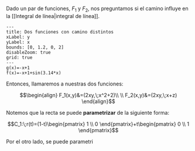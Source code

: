
Dado un par de funciones, $F_1$ y $F_2$, nos preguntamos si el camino influye en la [[Integral de línea|integral de línea]]. 

```functionplot
---
title: Dos funciones con camino distintos
xLabel: y
yLabel: x
bounds: [0, 1.2, 0, 2]
disableZoom: true
grid: true
---
g(x)=-x+1
f(x)=-x+1+sin(3.14*x)
```



Entonces, llamaremos a nuestras dos funciones: 

$$\begin{align}
F_1(x,y)&=(2xy,\;x^2+2)\\  \\
F_2(x,y)&=(2xy,\;x+z)
\end{align}$$


Notemos que la recta se puede **parametrizar** de la siguiente forma: 

$$C_1:\;r(t)=(1-t)\begin{pmatrix}
1 \\
0
\end{pmatrix}+t\begin{pmatrix}
0 \\
1
\end{pmatrix}$$


Por el otro lado, se puede parametri